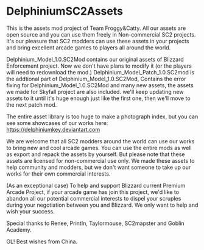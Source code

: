 # DelphiniumSC2Assets
This is the assets mod project of Team Froggy&Catty. 
All our assets are open source and you can use them freely in Non-commercial SC2 projects. It's our pleasure that SC2 modders can use these assets in your projects and bring excellent arcade games to players all around the world.

Delphinium_Model_1.0.SC2Mod contains our original assets of Blizzard Enforcement project. Now we don't have plans to modify it (or the players will need to redownload the mod.)
Delphinium_Model_Patch_1.0.SC2mod is the addtional part of Delphinium_Model_1.0.SC2Mod, Contains the error fixing for Delphinium_Model_1.0.SC2Mod and many new assets, the assets we made for Skyfall project are also included. we'll keep updating new assets to it until it's huge enough just like the first one, then we'll move to the next patch mod.

The entire asset library is too huge to make a photograph index, but you can see some showcases of our works here: https://delphiniumkey.deviantart.com

We are welcome that all SC2 modders around the world can use our works to bring new and cool arcade games. You can use the entire mods as well as export and repack the assets by yourself. But please note that these assets are licensed for non-commercial use only. We made these assets to help community and modders, but we don't want someone to take up our works for their own commercial interests.

(As an exceptional case) To help and support Blizzard current Premium Arcade Project, if your arcade game has join this project, we'd like to abandon all our potential commercial interests to dispel your scruples during your negotiation between you and Blizzard. We only want to help and wish your success.

Special thanks to Renee, PrintIn, Taylormouse, SC2mapster and Goblin Academy.

GL! Best wishes from China.
